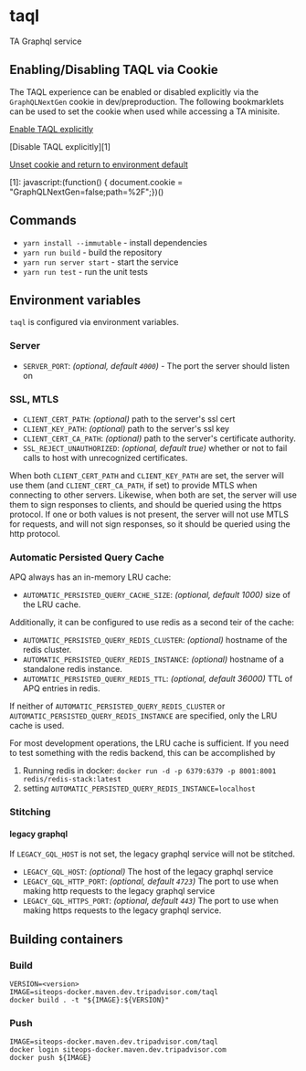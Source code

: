 # taql

TA Graphql service

## Enabling/Disabling TAQL via Cookie
The TAQL experience can be enabled or disabled explicitly via the `GraphQLNextGen` cookie in dev/preproduction.
The following bookmarklets can be used to set the cookie when used while accessing a TA minisite.

[Enable TAQL explicitly](javascript%3A(function()%20%7B%20document.cookie%20%3D%20%22GraphQLNextGen%3Dtrue%3Bpath%3D%252F%22%3B%7D)())

[Disable TAQL explicitly][1]

<a href='javascript:(function() { document.cookie = "GraphQLNextGen=true;path=%2F;expires=Thu, 01 Jan 1970 00:00:01 GMT";})();'>Unset cookie and return to environment default</a>

[1]: javascript:(function() { document.cookie = "GraphQLNextGen=false;path=%2F";})()

## Commands

- `yarn install --immutable` - install dependencies
- `yarn run build` - build the repository
- `yarn run server start` - start the service
- `yarn run test` - run the unit tests

## Environment variables

`taql` is configured via environment variables.

### Server

- `SERVER_PORT`: _(optional, default `4000`)_ - The port the server should listen on

### SSL, MTLS

- `CLIENT_CERT_PATH`: _(optional)_ path to the server's ssl cert
- `CLIENT_KEY_PATH`: _(optional)_ path to the server's ssl key
- `CLIENT_CERT_CA_PATH`: _(optional)_ path to the server's certificate authority.
- `SSL_REJECT_UNAUTHORIZED`: _(optional, default true)_ whether or not to fail calls to host with unrecognized certificates.

When both `CLIENT_CERT_PATH` and `CLIENT_KEY_PATH` are set, the server will use them (and `CLIENT_CERT_CA_PATH`, if set) to provide MTLS when connecting to other servers. Likewise, when both are set, the server will use them to sign responses to clients, and should be queried using the https protocol. If one or both values is not present, the server will not use MTLS for requests, and will not sign responses, so it should be queried using the http protocol.

### Automatic Persisted Query Cache

APQ always has an in-memory LRU cache:

- `AUTOMATIC_PERSISTED_QUERY_CACHE_SIZE`: _(optional, default 1000)_ size of the LRU cache.

Additionally, it can be configured to use redis as a second teir of the cache:

- `AUTOMATIC_PERSISTED_QUERY_REDIS_CLUSTER`: _(optional)_ hostname of the redis cluster.
- `AUTOMATIC_PERSISTED_QUERY_REDIS_INSTANCE`: _(optional)_ hostname of a standalone redis instance.
- `AUTOMATIC_PERSISTED_QUERY_REDIS_TTL`: _(optional, default 36000)_ TTL of APQ entries in redis.

If neither of `AUTOMATIC_PERSISTED_QUERY_REDIS_CLUSTER` or `AUTOMATIC_PERSISTED_QUERY_REDIS_INSTANCE` are specified, only the LRU cache is used.

For most development operations, the LRU cache is sufficient. If you need to test something with the redis backend, this can be accomplished by

1. Running redis in docker: `docker run -d -p 6379:6379 -p 8001:8001 redis/redis-stack:latest`
1. setting `AUTOMATIC_PERSISTED_QUERY_REDIS_INSTANCE=localhost`

### Stitching

#### legacy graphql

If `LEGACY_GQL_HOST` is not set, the legacy graphql service will not be stitched.

- `LEGACY_GQL_HOST`: _(optional)_ The host of the legacy graphql service
- `LEGACY_GQL_HTTP_PORT`: _(optional, default `4723`)_ The port to use when making http requests to the legacy graphql service
- `LEGACY_GQL_HTTPS_PORT`: _(optional, default `443`)_ The port to use when making https requests to the legacy graphql service.

## Building containers

### Build

```shell
VERSION=<version>
IMAGE=siteops-docker.maven.dev.tripadvisor.com/taql
docker build . -t "${IMAGE}:${VERSION}"
```

### Push

```shell
IMAGE=siteops-docker.maven.dev.tripadvisor.com/taql
docker login siteops-docker.maven.dev.tripadvisor.com
docker push ${IMAGE}
```
